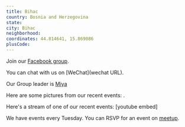```yaml
---
title: Bihac
country: Bosnia and Herzegovina
state: 
city: Bihac
neighborhood: 
coordinates: 44.814641, 15.869086
plusCode:
---
```

Join our [Facebook group](https://www.facebook.com/groups/free.code.camp.bihac).

You can chat with us on [WeChat](wechat URL).

Our Group leader is [Miya](freecodecamp.org/miya)

Here are some pictures from our recent events:
![]().

Here's a stream of one of our recent events:
[youtube embed]

We have events every Tuesday. You can RSVP for an event on [meetup](meetupurl).
